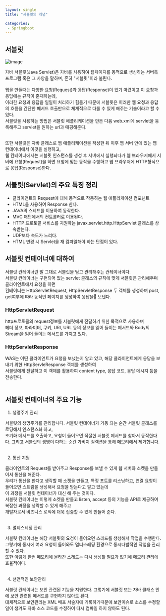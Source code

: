 ```yaml
---
layout: single
title: "서블릿의 개념"

categories:
 - Springboot
---
```

## 서블릿
![image](https://user-images.githubusercontent.com/81789003/197349177-9363aff9-fe30-478c-9305-151c671e5d65.png)

자바 서블릿(Java Servlet)은 자바를 사용하여 웹페이지를 동적으로 생성하는 서버측 프로그램 혹은 그 사양을 말하며, 흔히 "서블릿"이라 불린다. <br> <br>
웹을 만들때는 다양한 요청(Request)과 응답(Response)이 있기 마련이고 이 요청과 응답에는 규칙이 존재하는데, <br>
이러한 요청과 응답을 일일이 처리하기 힘들기 때문에 서블릿은 이러한 웹 요청과 응답의 흐름을 간단한 메서드 호출만으로 체계적으로 다룰 수 있게 해주는 기술이라고 할 수 있다. <br>
서블릿을 사용하는 방법은 서블릿 애플리케이션을 만든 다음 web.xml에 servlet을 등록해주고 servlet을 원하는 url과 매핑해준다. <br> <br>

또한 서블릿은 자바 클래스로 웹 애플리케이션을 작성한 뒤 이후 웹 서버 안에 있는 웹 컨테이너에서 이것을 실행하고, <br>
웹 컨테이너에서는 서블릿 인스턴스를 생성 후 서버에서 실행되다가 웹 브라우저에서 서버에 요청(Request)을 하면 요청에 맞는 동작을 수행하고 웹 브라우저에 HTTP형식으로 응답(Response)한다. <br> 

 

## 서블릿(Servlet)의 주요 특징 정리
- 클라이언트의 Request에 대해 동적으로 작동하는 웹 애플리케이션 컴포넌트
- HTML을 사용하여 Response 한다.
- JAVA의 스레드를 이용하여 동작한다.
- MVC 패턴에서의 컨트롤러로 이용된다.
- HTTP 프로토콜 서비스를 지원하는 javax.servlet.http.HttpServlet 클래스를 상속받는다.
- UDP보다 속도가 느리다.
- HTML 변경 시 Servlet을 재 컴파일해야 하는 단점이 있다.
 

 ## 서블릿 컨테이너에 대하여 
서블릿 컨테이너란 말 그대로 서블릿을 담고 관리해주는 컨테이너이다.  <br>
서블릿 컨테이너는 구현되어 있는 servlet 클래스의 규칙에 맞게 서블릿은 관리해주며 클라이언트에서 요청을 하면  <br>
컨테이너는 HttpServletRequest, HttpServletResponse 두 객체를 생성하며 post, get여부에 따라 동적인 페이지를 생성하여 응답을 보낸다. <br>

### HttpServletRequest
http프로토콜의 request정보를 서블릿에게 전달하기 위한 목적으로 사용하며 <br>
헤더 정보, 파라미터, 쿠키, URI, URL 등의 정보를 읽어 들이는 메서드와 Body의 Stream을 읽어 들이는 메서드를 가지고 있다. <br>

### HttpServletResponse
WAS는 어떤 클라이언트가 요청을 보냈는지 알고 있고, 해당 클라이언트에게 응답을 보내기 위한 HttpServleResponse 객체를 생성하여 <br>
서블릿에게 전달하고 이 객체를 활용하여 content type, 응답 코드, 응답 메시지 등을 전송한다. <br> <br>
 

## 서블릿 컨테이너의 주요 기능
1. 생명주기 관리

서블릿의 생명주기를 관리합니다. 서블릿 컨테이너가 기동 되는 순간 서블릿 클래스를 로딩해서 인스턴스화 하고,  <br>
초기화 메서드를 호출하고, 요청이 들어오면 적절한 서블릿 메서드를 찾아서 동작한다다. 그리고 서블릿의 생명이 다하는 순간 가비지 컬렉션을 통해 메모리에서 제거합니다. <br> <br>

 

2. 통신 지원

클라이언트의 Request를 받아주고 Response를 보낼 수 있게 웹 서버와 소켓을 만들어서 통신을 해준다. <br>
우리가 통신을 한다고 생각할 때 소켓을 만들고, 특정 포트를 리스닝하고, 연결 요청이 들어오면 스트림을 생성해서 요청을 받는다고 알고 있는데  <br>
이 과정을 서블릿 컨테이너가 대신 해 주는 것이다.  <br>
서블릿 컨테이너는 이렇게 소켓을 만들고 listen, accept 등의 기능을 API로 제공하여 복잡한 과정을 생략할 수 있게 해주고  <br>
개발자로서 비즈니스 로직에 더욱 집중할 수 있게 만들어 준다. <br> <br>

 

3. 멀티스레딩 관리

서블릿 컨테이너는 해당 서블릿의 요청이 들어오면 스레드를 생성해서 작업을 수행한다. <br>
그렇기에 동시에 여러 요청이 들어와도 멀티스레딩 환경으로 동시다발적인 작업을 관리할 수 있다. <br>
또한 이렇게 한번 메모리에 올라간 스레드는 다시 생성할 필요가 없기에 메모리 관리에 효율적이다. <br> <br>

 

4. 선언적인 보안관리

서블릿 컨테이너는 보안 관련된 기능을 지원한다. 그렇기에 서블릿 또는 자바 클래스 안에 보안 관련된 메서드를 구현하지 않아도 된다.  <br>
대체적으로 보안관리는 XML 배포 서술자에 기록하기때문에 보안이슈로 소스를 수정할 일이 생겨도 자바 소스 코드를 수정하여 다시 컴파일 하지 않아도 된다. <br>
 
